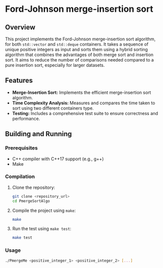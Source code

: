 # Ford-Johnson merge-insertion sort

## Overview

This project implements the Ford-Johnson merge-insertion sort algorithm, for both `std::vector` and `std::deque` containers. It takes a sequence of unique positive integers as input and sorts them using a hybrid sorting algorithm that combines the advantages of both merge sort and insertion sort. It aims to reduce the number of comparisons needed compared to a pure insertion sort, especially for larger datasets.

## Features

*   **Merge-Insertion Sort:** Implements the efficient merge-insertion sort algorithm.
*   **Time Complexity Analysis:** Measures and compares the time taken to sort using two different containers type.
*   **Testing:** Includes a comprehensive test suite to ensure correctness and performance.

## Building and Running

### Prerequisites

*   C++ compiler with C++17 support (e.g., g++)
*   Make

### Compilation

1.  Clone the repository:

    ```bash
    git clone <repository_url>
    cd PmergeSortAlgo
    ```

2.  Compile the project using `make`:

    ```bash
    make
    ```

3. Run the test using `make test`:

    ```bash
    make test
    ```

### Usage

```bash
./PmergeMe <positive_integer_1> <positive_integer_2> [...]